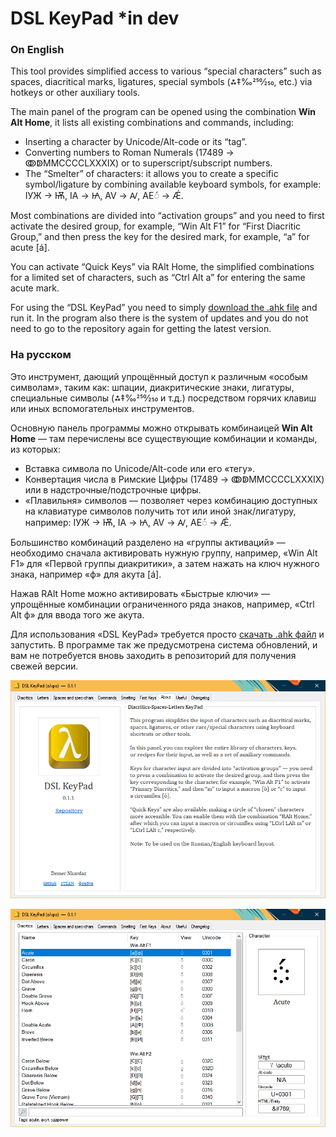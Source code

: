 # DSL KeyPad \*in dev

### On English

This tool provides simplified access to various “special characters” such as spaces, diacritical marks, ligatures, special symbols (⁂‡‰250⁄250, etc.) via hotkeys or other auxiliary tools.

The main panel of the program can be opened using the combination **Win Alt Home**, it lists all existing combinations and commands, including:

- Inserting a character by Unicode/Alt-code or its “tag”.
- Converting numbers to Roman Numerals (17489 → ↂↁⅯⅯⅭⅭⅭⅭⅬⅩⅩⅩⅨ) or to superscript/subscript numbers.
- The “Smelter” of characters: it allows you to create a specific symbol/ligature by combining available keyboard symbols, for example: ІУЖ → Ѭ, ІА → Ꙗ, AV → Ꜹ, AE◌́ → Ǽ.

Most combinations are divided into “activation groups” and you need to first activate the desired group, for example, “Win Alt F1” for “First Diacritic Group,” and then press the key for the desired mark, for example, “a” for acute \[á\].

You can activate “Quick Keys” via RAlt Home, the simplified combinations for a limited set of characters, such as “Ctrl Alt a” for entering the same acute mark.

For using the “DSL KeyPad” you need to simply [download the .ahk file](https://github.com/DemerNkardaz/DSL-KeyPad/blob/main/DSLKeyPad.ahk) and run it. In the program also there is the system of updates and you do not need to go to the repository again for getting the latest version.

### На русском

Это инструмент, дающий упрощённый доступ к различным «особым символам», таким как: шпации, диакритические знаки, лигатуры, специальные символы (⁂‡‰250⁄250 и т.д.) посредством горячих клавиш или иных вспомогательных инструментов.

Основную панель программы можно открывать комбинаицей **Win Alt Home** — там перечислены все существующие комбинации и команды, из которых:

- Вставка символа по Unicode/Alt-code или его «тегу».
- Конвертация числа в Римские Цифры (17489 → ↂↁⅯⅯⅭⅭⅭⅭⅬⅩⅩⅩⅨ) или в надстрочные/подстрочные цифры.
- «Плавильня» символов — позволяет через комбинацию доступных на клавиатуре символов получить тот или иной знак/лигатуру, например: ІУЖ → Ѭ, ІА → Ꙗ, AV → Ꜹ, AE◌́ → Ǽ.

Большинство комбинаций разделено на «группы активаций» — необходимо сначала активировать нужную группу, например, «Win Alt F1» для «Первой группы диакритики», а затем нажать на ключ нужного знака, например «ф» для акута \[á\].

Нажав RAlt Home можно активировать «Быстрые ключи» — упрощённые комбинации ограниченного ряда знаков, например, «Ctrl Alt ф» для ввода того же акута.

Для использования «DSL KeyPad» требуется просто [скачать .ahk файл](https://github.com/DemerNkardaz/DSL-KeyPad/blob/main/DSLKeyPad.ahk) и запустить. В программе так же предусмотрена система обновлений, и вам не потребуется вновь заходить в репозиторий для получения свежей версии.

![](Images/20240905_0.png)

![](Images/20240905_1.png)
